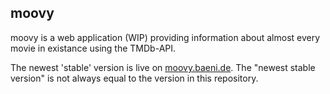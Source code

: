 ## moovy
moovy is a web application (WIP) providing information about almost every movie in existance using the TMDb-API.

The newest 'stable' version is live on <a href="https://moovy.baeni.de">moovy.baeni.de</a>. The "newest stable version" is not always equal to the version in this repository.
